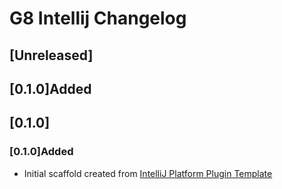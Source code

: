 <!-- Keep a Changelog guide -> https://keepachangelog.com -->

# G8 Intellij Changelog


## [Unreleased]
## [0.1.0]Added

## [0.1.0]
### [0.1.0]Added
- Initial scaffold created from [IntelliJ Platform Plugin Template](https://github.com/JetBrains/intellij-platform-plugin-template)
